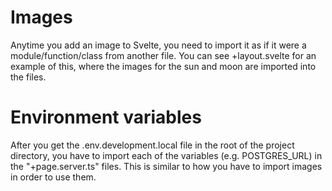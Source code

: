 # Images

Anytime you add an image to Svelte, you need to import it as if it
were a module/function/class from another file. You can see +layout.svelte
for an example of this, where the images for the sun and moon are imported
into the files.

# Environment variables

After you get the .env.development.local file in the root of the project directory,
you have to import each of the variables (e.g. POSTGRES_URL) in the "+page.server.ts" files.
This is similar to how you have to import images in order to use them.